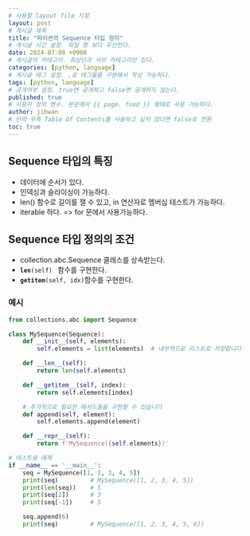 ```yaml
---
# 사용할 layout file 지정
layout: post
# 게시글 제목
title: "파이썬의 Sequence 타입 정리"
# 게시글 시간 설정. 파일 명 보다 우선한다.
date: 2024-07-08 +0900
# 게시글의 카테고리. 최상단과 서브 카테고리만 있다.
categories: [python, language]
# 게시글 태그 설정. ,로 태그들을 구분해서 작성 가능하다.
tags: [python, language]
# 공개여부 설정. true면 공개하고 false면 공개하지 않는다.
published: true
# 사용자 정의 변수. 본문에서 {{ page. food }} 형태로 사용 가능하다.
author: jihwan
# 만약 우측 Table Of Contents를 사용하고 싶지 않다면 false로 전환
toc: true
---
```

## Sequence 타입의 특징
- 데이터에 순서가 있다. 
- 인덱싱과 슬라이싱이 가능하다. 
- len() 함수로 길이를 잴 수 있고, in 연산자로 멤버십 테스트가 가능하다. 
- iterable 하다. => for 문에서 사용가능하다. 

## Sequence 타입 정의의 조건
- collection.abc.Sequence 클래스를 상속받는다. 
- <code>__len__(self) </code> 함수를 구현한다. 
- <code>__getitem__(self, idx)</code>함수를 구현한다. 

### 예시
```python
from collections.abc import Sequence

class MySequence(Sequence):
    def __init__(self, elements):
        self.elements = list(elements)  # 내부적으로 리스트로 저장합니다

    def __len__(self):
        return len(self.elements)

    def __getitem__(self, index):
        return self.elements[index]

    # 추가적으로 필요한 메서드들을 구현할 수 있습니다
    def append(self, element):
        self.elements.append(element)

    def __repr__(self):
        return f'MySequence({self.elements})'

# 테스트용 예제
if __name__ == '__main__':
    seq = MySequence([1, 2, 3, 4, 5])
    print(seq)         # MySequence([1, 2, 3, 4, 5])
    print(len(seq))    # 5
    print(seq[2])      # 3
    print(seq[-1])     # 5

    seq.append(6)
    print(seq)         # MySequence([1, 2, 3, 4, 5, 6])

```

